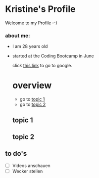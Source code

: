 # Kristine's Profile

Welcome to my Profile :-)

### about me:
- I am 28 years old
- started at the Coding Bootcamp in June

  
  click [this link](https://www.google.com/) to go to google.
  
  # overview
  - go to [topic 1](#topic-1)
  - go to [topic 2](#topic-2)



  ## topic 1
  
  
  
  
  
  
  
  
  
  
  ## topic 2
  
  
 ## to do's
 
- [ ] Videos anschauen
- [ ] Wecker stellen
